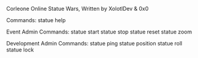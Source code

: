 Corleone Online Statue Wars, Written by XolotlDev & 0x0 

Commands:
  statue help
  
Event Admin Commands:
  statue start
  statue stop
  statue reset
  statue zoom 
  
Development Admin Commands: 
  statue ping
  statue position
  statue roll
  statue lock
